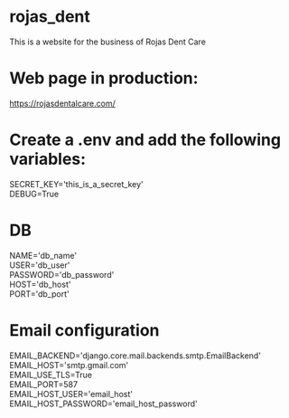 # rojas_dent
This is a website for the business of Rojas Dent Care

# Web page in production:
https://rojasdentalcare.com/

# Create a .env and add the following variables:

SECRET_KEY='this_is_a_secret_key'  
DEBUG=True

# DB
NAME='db_name'  
USER='db_user'  
PASSWORD='db_password'  
HOST='db_host'  
PORT='db_port'

# Email configuration
EMAIL_BACKEND='django.core.mail.backends.smtp.EmailBackend'  
EMAIL_HOST='smtp.gmail.com'  
EMAIL_USE_TLS=True  
EMAIL_PORT=587  
EMAIL_HOST_USER='email_host'  
EMAIL_HOST_PASSWORD='email_host_password'
